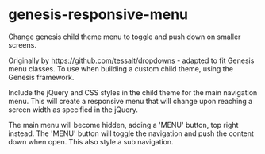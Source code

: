 genesis-responsive-menu
=======================

Change genesis child theme menu to toggle and push down on smaller screens.

Originally by <a href="https://github.com/tessalt/dropdowns">https://github.com/tessalt/dropdowns</a> - adapted to fit Genesis menu classes.
To use when building a custom child theme, using the Genesis framework.

Include the jQuery and CSS styles in the child theme for the main navigation menu. 
This will create a responsive menu that will change upon reaching a screen width as specified in the jQuery.

The main menu will become hidden, adding a 'MENU' button, top right instead. 
The 'MENU' button will toggle the navigation and push the content down when open.
This also style a sub navigation.
